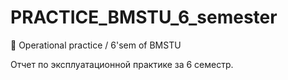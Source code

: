 # PRACTICE_BMSTU_6_semester
:bicyclist: Operational practice / 6'sem of BMSTU

Отчет по эксплуатационной практике за 6 семестр.

